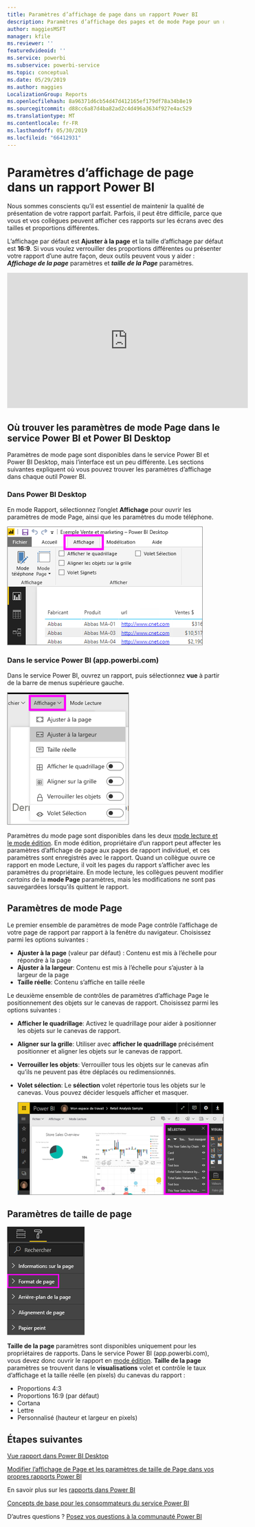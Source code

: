 ```yaml
---
title: Paramètres d’affichage de page dans un rapport Power BI
description: Paramètres d’affichage des pages et de mode Page pour un rapport
author: maggiesMSFT
manager: kfile
ms.reviewer: ''
featuredvideoid: ''
ms.service: powerbi
ms.subservice: powerbi-service
ms.topic: conceptual
ms.date: 05/29/2019
ms.author: maggies
LocalizationGroup: Reports
ms.openlocfilehash: 8a96371d6cb54d47d412165ef179df78a34b8e19
ms.sourcegitcommit: d88cc6a87d4ba82ad2c4d496a3634f927e4ac529
ms.translationtype: MT
ms.contentlocale: fr-FR
ms.lasthandoff: 05/30/2019
ms.locfileid: "66412931"
---
```

# <a name="page-display-settings-in-a-power-bi-report"></a>Paramètres d’affichage de page dans un rapport Power BI
Nous sommes conscients qu’il est essentiel de maintenir la qualité de présentation de votre rapport parfait. Parfois, il peut être difficile, parce que vous et vos collègues peuvent afficher ces rapports sur les écrans avec des tailles et proportions différentes. 

L’affichage par défaut est **Ajuster à la page** et la taille d’affichage par défaut est **16:9**. Si vous voulez verrouiller des proportions différentes ou présenter votre rapport d’une autre façon, deux outils peuvent vous y aider : ***Affichage de la page*** paramètres et ***taille de la Page*** paramètres.


<iframe width="560" height="315" src="https://www.youtube.com/embed/5tg-OXzxe2g" frameborder="0" allowfullscreen></iframe>


## <a name="where-to-find-page-view-settings-in-the-power-bi-service-and-power-bi-desktop"></a>Où trouver les paramètres de mode Page dans le service Power BI et Power BI Desktop
Paramètres de mode page sont disponibles dans le service Power BI et Power BI Desktop, mais l’interface est un peu différente. Les sections suivantes expliquent où vous pouvez trouver les paramètres d’affichage dans chaque outil Power BI.

### <a name="in-power-bi-desktop"></a>Dans Power BI Desktop
En mode Rapport, sélectionnez l’onglet **Affichage** pour ouvrir les paramètres de mode Page, ainsi que les paramètres du mode téléphone.

  ![Paramètres d’affichage de page du bureau](media/power-bi-report-display-settings/power-bi-desktop-view-settings.png)

### <a name="in-the-power-bi-service-apppowerbicom"></a>Dans le service Power BI (app.powerbi.com)
Dans le service Power BI, ouvrez un rapport, puis sélectionnez **vue** à partir de la barre de menus supérieure gauche.

![paramètres de mode page Service](media/power-bi-report-display-settings/power-bi-change-page-view.png)

Paramètres du mode page sont disponibles dans les deux [mode lecture et le mode édition](consumer/end-user-reading-view.md). En mode édition, propriétaire d’un rapport peut affecter les paramètres d’affichage de page aux pages de rapport individuel, et ces paramètres sont enregistrés avec le rapport. Quand un collègue ouvre ce rapport en mode Lecture, il voit les pages du rapport s’afficher avec les paramètres du propriétaire. En mode lecture, les collègues peuvent modifier *certains* de la **mode Page** paramètres, mais les modifications ne sont pas sauvegardées lorsqu’ils quittent le rapport.

## <a name="page-view-settings"></a>Paramètres de mode Page
Le premier ensemble de paramètres de mode Page contrôle l’affichage de votre page de rapport par rapport à la fenêtre du navigateur. Choisissez parmi les options suivantes :

* **Ajuster à la page** (valeur par défaut) : Contenu est mis à l’échelle pour répondre à la page
* **Ajuster à la largeur**: Contenu est mis à l’échelle pour s’ajuster à la largeur de la page
* **Taille réelle**: Contenu s’affiche en taille réelle

Le deuxième ensemble de contrôles de paramètres d’affichage Page le positionnement des objets sur le canevas de rapport. Choisissez parmi les options suivantes :

* **Afficher le quadrillage**: Activez le quadrillage pour aider à positionner les objets sur le canevas de rapport.
* **Aligner sur la grille**: Utiliser avec **afficher le quadrillage** précisément positionner et aligner les objets sur le canevas de rapport. 
* **Verrouiller les objets**: Verrouiller tous les objets sur le canevas afin qu’ils ne peuvent pas être déplacés ou redimensionnés.
* **Volet sélection**: Le **sélection** volet répertorie tous les objets sur le canevas. Vous pouvez décider lesquels afficher et masquer.

    ![volet sélection](media/power-bi-report-display-settings/power-bi-selection-pane.png)



## <a name="page-size-settings"></a>Paramètres de taille de page
![modifier les paramètres de taille de page](media/power-bi-report-display-settings/power-bi-page-size.png)

**Taille de la page** paramètres sont disponibles uniquement pour les propriétaires de rapports. Dans le service Power BI (app.powerbi.com), vous devez donc ouvrir le rapport en [mode édition](consumer/end-user-reading-view.md). **Taille de la page** paramètres se trouvent dans le **visualisations** volet et contrôle le taux d’affichage et la taille réelle (en pixels) du canevas du rapport :   

* Proportions 4:3
* Proportions 16:9 (par défaut)
* Cortana
* Lettre
* Personnalisé (hauteur et largeur en pixels)

## <a name="next-steps"></a>Étapes suivantes
[Vue rapport dans Power BI Desktop](desktop-report-view.md)

[Modifier l’affichage de Page et les paramètres de taille de Page dans vos propres rapports Power BI](consumer/end-user-report-view.md)

En savoir plus sur les [rapports dans Power BI](consumer/end-user-reports.md)

[Concepts de base pour les consommateurs du service Power BI](consumer/end-user-basic-concepts.md)

D’autres questions ? [Posez vos questions à la communauté Power BI](http://community.powerbi.com/)

